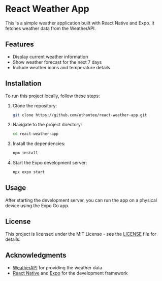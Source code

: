 # React Weather App

This is a simple weather application built with React Native and Expo. It fetches weather data from the WeatherAPI.

## Features

- Display current weather information
- Show weather forecast for the next 7 days
- Include weather icons and temperature details

## Installation

To run this project locally, follow these steps:

1. Clone the repository:

    ```sh
    git clone https://github.com/ethantee/react-weather-app.git
    ```

2. Navigate to the project directory:

    ```sh
    cd react-weather-app
    ```

3. Install the dependencies:

    ```sh
    npm install
    ```

4. Start the Expo development server:

    ```sh
    npx expo start
    ```

## Usage

After starting the development server, you can run the app on a physical device using the Expo Go app.

## License

This project is licensed under the MIT License - see the [LICENSE](LICENSE) file for details.

## Acknowledgments

- [WeatherAPI](https://www.weatherapi.com/) for providing the weather data
- [React Native](https://reactnative.dev/) and [Expo](https://expo.dev/) for the development framework
